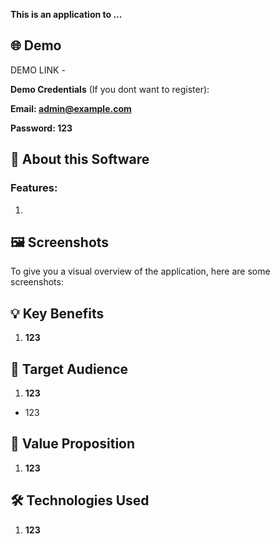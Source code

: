 **This is an application to ...**
## 🌐 Demo

DEMO LINK - 

**Demo Credentials** (If you dont want to register):

**Email: admin@example.com**

**Password: 123**

## 📖 About this Software

### Features:

1. 

## 🖼️ Screenshots

To give you a visual overview of the application, here are some screenshots:


## 💡 Key Benefits

1. **123**

## 🎯 Target Audience

1. **123**
- 123

## 🚀 Value Proposition

1. **123**

## 🛠️ Technologies Used

1. **123**



